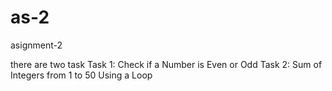 # as-2
asignment-2

there are two task
Task 1: Check if a Number is Even or Odd
Task 2: Sum of Integers from 1 to 50 Using a Loop
